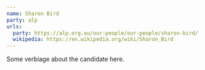 ```yaml
---
name: Sharon Bird
party: alp
urls:
  party: https://alp.org.au/our-people/our-people/sharon-bird/
  wikipedia: https://en.wikipedia.org/wiki/Sharon_Bird
---
```

Some verbiage about the candidate here.
